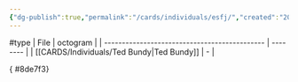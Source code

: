 ```yaml
---
{"dg-publish":true,"permalink":"/cards/individuals/esfj/","created":"2023-04-29T12:09:05.637+02:00","updated":"2023-05-02T11:08:48.135+02:00"}
---
```


#type
| File                                          | octogram |
| --------------------------------------------- | -------- |
| [[CARDS/Individuals/Ted Bundy\|Ted Bundy]] | \-       |

{ #8de7f3}


